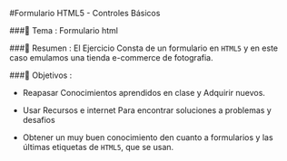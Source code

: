 #Formulario HTML5 - Controles Básicos

###:pencil:  Tema :
Formulario html

 ###:pencil: Resumen :
El Ejercicio Consta de un formulario en `HTML5` y en este caso emulamos una tienda e-commerce de fotografia.

 ###:pencil: Objetivos :

* Reapasar Conocimientos aprendidos en clase y Adquirir nuevos.

* Usar Recursos e internet Para encontrar soluciones a problemas y desafios

* Obtener un muy buen conocimiento den cuanto a formularios y las últimas etiquetas de `HTML5`, que se usan.




